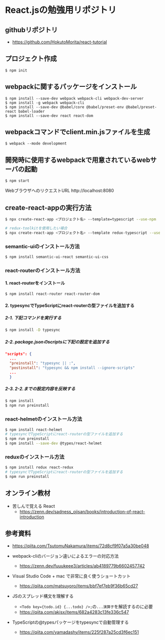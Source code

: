 # React.jsの勉強用リポジトリ
## githubリポジトリ
  - https://github.com/HokutoMorita/react-tutorial
## プロジェクト作成
```
$ npm init
```

## webpackに関するパッケージをインストール
```
$ npm install --save-dev webpack webpack-cli webpack-dev-server
$ npm install -g webpack webpack-cli
$ npm install --save-dev @babel/core @babel/preset-env @babel/preset-react babel-loader
$ npm install --save-dev react react-dom
```

## webpackコマンドでclient.min.jsファイルを生成
```
$ webpack --mode development
```

## 開発時に使用するwebpackで用意されているwebサーバの起動
```
$ npm start
```

WebブラウザへのリクエストURL
http://localhost:8080


## create-react-appの実行方法

```sh
$ npx create-react-app <プロジェクト名> --template=typescript --use-npm

# redux-toolkitを使用したい場合
$ npx create-react-app <プロジェクト名> --template redux-typescript --use-npm
```
### semantic-uiのインストール方法
```sh
$ npm install semantic-ui-react semantic-ui-css
```

### react-routerのインストール方法
#### 1. react-routerをインストール
```sh
$ npm install react-router react-router-dom
```
#### 2. typesyncでTypeScriptにreact-routerの型ファイルを追加する
##### 2-1. 下記コマンドを実行する
```sh
$ npm install -D typesync
```

##### 2-2. package.jsonのscriptsに下記の設定を追加する
```json
"scripts": {
  ...
  "preinstall": "typesync || :",
  "postinstall": "typesync && npm install --ignore-scripts"
  ...
  }
```

##### 2-3. 2-2.までの設定内容を反映する
```sh
$ npm install
$ npm run preinstall
```

### react-helmetのインストール方法
```sh
$ npm install react-helmet
# typesyncでTypeScriptにreact-routerの型ファイルを追加する
$ npm run preinstall
$ npm install --save-dev @types/react-helmet
```

### reduxのインストール方法
```sh
$ npm install redux react-redux
# typesyncでTypeScriptにreact-routerの型ファイルを追加する
$ npm run preinstall
```

## オンライン教材
  - 苦しんで覚える React
    - https://zenn.dev/sadness_ojisan/books/introduction-of-react-introduction

## 参考資料
  - https://qiita.com/TsutomuNakamura/items/72d8cf9f07a5a30be048

  - webpack-cliのバージョン違いによるエラーの対応方法
    - https://zenn.dev/fuuukeee3/articles/ab4189779b6602457742
  
  - Visual Studio Code + mac で非常に良く使うショートカット
    - https://qiita.com/matsuyoro/items/bbf7ef7eb9f36b65cd27
  
  - JSのスプレッド構文を理解する
    - `<Todo key={todo.id} {...todo} />;`の`...演算子`を解読するのに必要
    - https://qiita.com/akisx/items/682a4283c13fe336c547
  - TypeScriptの@typesパッケージをtypesyncで自動管理する
     - https://qiita.com/yamadashy/items/225f287a25cd3f6ec151
